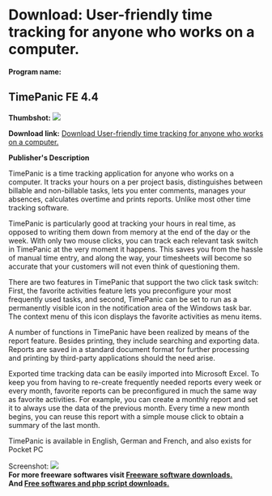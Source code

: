 # Download: User-friendly time tracking for anyone who works on a computer.

**Program name:**

## TimePanic FE 4.4

  
**Thumbshot:** ![](http://www.freewarefiles.com/screenshot/timepanicfe_md.jpg)   
  
**Download link:** [Download User-friendly time tracking for anyone who works on a computer.](http://freesoftwares.boysofts.com/TimePanic-FE_program_49745.html)  
  


**Publisher's Description**  
  


TimePanic is a time tracking application for anyone who works on a computer. It tracks your hours on a per project basis, distinguishes between billable and non-billable tasks, lets you enter comments, manages your absences, calculates overtime and prints reports. Unlike most other time tracking software. 

TimePanic is particularly good at tracking your hours in real time, as opposed to writing them down from memory at the end of the day or the week. With only two mouse clicks, you can track each relevant task switch in TimePanic at the very moment it happens. This saves you from the hassle of manual time entry, and along the way, your timesheets will become so accurate that your customers will not even think of questioning them. 

There are two features in TimePanic that support the two click task switch: First, the favorite activities feature lets you preconfigure your most frequently used tasks, and second, TimePanic can be set to run as a permanently visible icon in the notification area of the Windows task bar. The context menu of this icon displays the favorite activities as menu items.

A number of functions in TimePanic have been realized by means of the report feature. Besides printing, they include searching and exporting data. Reports are saved in a standard document format for further processing and printing by third-party applications should the need arise.

Exported time tracking data can be easily imported into Microsoft Excel. To keep you from having to re-create frequently needed reports every week or every month, favorite reports can be preconfigured in much the same way as favorite activities. For example, you can create a monthly report and set it to always use the data of the previous month. Every time a new month begins, you can reuse this report with a simple mouse click to obtain a summary of the last month. 

TimePanic is available in English, German and French, and also exists for Pocket PC

  
  
Screenshot: ![](http://www.freewarefiles.com/screenshot/timepanicfe.jpg)   
**For more freeware softwares visit [Freeware software downloads.](http://freesoftwares.boysofts.com/)**   
**And [Free softwares and php script downloads.](http://www.boysofts.com/)**
